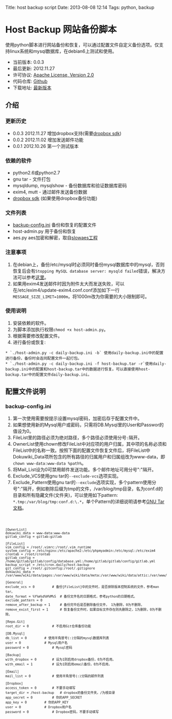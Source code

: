 Title: host backup script
Date: 2013-08-08 12:14
Tags: python, backup

# Host Backup 网站备份脚本

使用python脚本进行网站备份和恢复，可以通过配置文件自定义备份选项。仅支持linux系统和mysql数据库，在debian6上测试和使用。

*  当前版本: 0.0.3
*  最后更新: 2012.11.27
*  许可协议: [Apache License, Version 2.0](http://www.apache.org/licenses/LICENSE-2.0.html)
*  代码仓库: [Github](https///github.com/wilbur-ma/host-backup)
*  下载地址: [最新版本](https///github.com/wilbur-ma/host-backup/archive/master.zip)
## 介绍

### 更新历史

*  0.0.3    2012.11.27    增加dropbox支持(需要[dropbox sdk](https///www.dropbox.com/developers/reference/sdk))
*  0.0.2    2012.11.02    增加发送邮件功能
*  0.0.1    2012.10.26    第一个测试版本

### 依赖的软件

*  python2.6或python2.7
*  gnu tar - 文件打包
*  mysqldump, mysqlshow - 备份数据库和验证数据库密码
*  exim4, mutt - 通过邮件发送备份数据
*  [dropbox sdk](https///www.dropbox.com/developers/reference/sdk) (如果使用dropbox备份功能)
### 文件列表

*  [backup-config.ini](#backup-config.ini) 备份和恢复的配置文件
*  host-admin.py 用于备份和恢复
*  aes.py aes加密和解密，取自[slowaes工程](http://code.google.com/p/slowaes/)
### 注意事项

 1.  在debian上，备份/etc/mysql时必须同时备份mysql数据库中的mysql，否则恢复后会有`Stopping MySQL database server: mysqld failed`错误，解决方法可以参考[这里](tools/mysql/errors#stopping_mysql_database_servermysqld_failed错误)。
 2.  如果用exim4发送邮件时因为附件太大而发送失败，可以在/etc/exim4/update-exim4.conf.conf添加如下一行`MESSAGE_SIZE_LIMIT=1000m`，将1000m改为你需要的大小限制即可。
### 使用说明

 1.  安装依赖的软件。
 2.  为脚本添加执行权限`chmod +x host-admin.py`。
 3.  根据需要修改配置文件。
 4.  进行备份或恢复: 

    * `./host-admin.py -c daily-backup.ini -b` 使用daily-backup.ini中的配置进行备份，备份时会连同配置文件一起打包。
    * `./host-admin.py -c daily-backup.ini -f host-backup.tar -r`使用daily-backup.ini中的配置和host-backup.tar中的数据进行恢复。可以直接使用host-backup.tar中的配置文件daily-backup.ini。
## 配置文件说明

### backup-config.ini

 1.  第一次使用需要按提示设置mysql密码，加密后存于配置文件中。
 2.  如果想使用新的Mysql用户或密码，只需将DB.Mysql里的User和Passwor的值设为0。
 3.  FileList里的路径必须为绝对路径，多个路径必须使用分号`:`隔开。
 4.  OwnerList使用chown修改FileList中对应项的用户归属，其中项的名称必须和FileList中的名称一致。按照下面的配置文件恢复文件后，将FileList中Dokuwiki_Data项所包含的所有路径的归属用户和归属组改为www-data，即`chown www-data:www-data %path%`。
 5.  将Mail_List设为0可禁用邮件发送功能。多个邮件地址可用分号":"隔开。
 6.  Exclude_VCS使用gnu tar的`--exclude-vcs`选项实现。
 7.  Exclude_Pattern使用gnu tar的`--exclude`选项实现，多个pattern使用分号":"隔开，例如剔除后缀为tmp的文件，/var/blog/tmp目录，名为conf.d的目录和所有隐藏文件(文件夹)，可以使用如下pattern: `*.tmp:/var/blog/tmp:conf.d:\.*`，单个Pattern的详细说明请参考[GNU Tar文档](http://www.gnu.org/software/tar/manual/html_node/exclude.html)。

<code>

    [OwnerList]
    dokuwiki_data = www-data:www-data
    gitlab_config = gitlab:gitlab

    [FileList]
    vim_config = /root/.vimrc:/root/.vim_runtime
    system_config = /etc/nginx:/etc/apache2:/etc/phpmyadmin:/etc/mysql:/etc/exim4
    crontab = /root/crontab
    gitlab_config = /home/gitlab/gitlab/config/database.yml:/home/gitlab/gitlab/config/gitlab.yml
    backup_script = /etc/cron.daily/host-backup
    git_config = /root/.gitconfig:/root/.gitignore
    dokuwiki_data = /var/www/wiki/data/pages:/var/www/wiki/data/meta:/var/www/wiki/data/attic:/var/www/wiki/conf

    [General]
    exclude_vcs = 0			# 备份[FileList]中的文件时，是否排除版本控制系统的文件，参考man tar。
    date_format = %Y%m%d%H%M%S	# 备份文件名的日期格式，参考python的日期格式。
    exclude_pattern = 0
    remove_after_backup = 1		# 备份完毕后是否删除备份文件， 1为删除，0为不删除。
    remove_exist_first = 1		# 恢复备份文件时，如果目标文件存在则先删除之，1为删除，0为不删除。

    [Repo.Git]
    root_dir = 0 			# 不启用Git仓库备份功能

    [DB.Mysql]
    db_list = 0			# 使用半角冒号(:)分隔的mysql数据库列表
    user = 0			# Mysql用户名
    password = 0			# Mysql密码

    [Backup]
    with_dropbox = 0		# 设为1则启用dropbox备份，0为不启用。
    with_email = 1			# 设为1则启用email备份，0为不启用。

    [Email]
    mail_list = 0			# 使用半角冒号(:)分隔的邮件列表

    [Dropbox]
    access_token = 0		# 不要手动填写
    target_dir = /host-backup	# dropbox的备份文件夹，/为根目录
    app_secret = 0			# 你的APP_SECRET
    app_key = 0			# 你的APP_KEY
    user = 0			# Dropbox用户名
    password = 0			# Dropbox密码，不要手动填写
</code>

